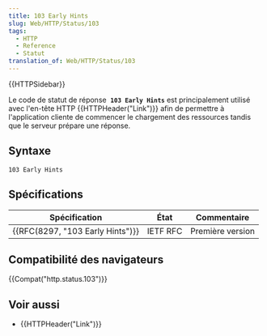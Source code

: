 ```yaml
---
title: 103 Early Hints
slug: Web/HTTP/Status/103
tags:
  - HTTP
  - Reference
  - Statut
translation_of: Web/HTTP/Status/103
---
```

{{HTTPSidebar}}

Le code de statut de réponse  **`103 Early Hints`** est principalement utilisé avec l'en-tête HTTP {{HTTPHeader("Link")}} afin de permettre à l'application cliente de commencer le chargement des ressources tandis que le serveur prépare une réponse.

## Syntaxe

    103 Early Hints

## Spécifications

| Spécification                                | État     | Commentaire      |
| -------------------------------------------- | -------- | ---------------- |
| {{RFC(8297, "103 Early Hints")}} | IETF RFC | Première version |

## Compatibilité des navigateurs

{{Compat("http.status.103")}}

## Voir aussi

- {{HTTPHeader("Link")}}
